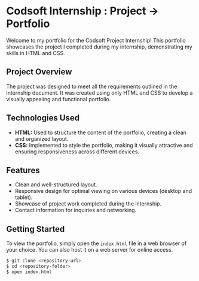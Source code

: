 # Codsoft Internship : Project -> Portfolio

Welcome to my portfolio for the Codsoft Project Internship! This portfolio showcases the project I completed during my internship, demonstrating my skills in HTML and CSS.

## Project Overview

The project was designed to meet all the requirements outlined in the internship document. It was created using only HTML and CSS to develop a visually appealing and functional portfolio.

## Technologies Used

- **HTML:** Used to structure the content of the portfolio, creating a clean and organized layout.
- **CSS:** Implemented to style the portfolio, making it visually attractive and ensuring responsiveness across different devices.

## Features

- Clean and well-structured layout.
- Responsive design for optimal viewing on various devices (desktop and tablet).
- Showcase of project work completed during the internship.
- Contact information for inquiries and networking.

## Getting Started

To view the portfolio, simply open the `index.html` file in a web browser of your choice. You can also host it on a web server for online access.

```bash
$ git clone <repository-url>
$ cd <repository-folder>
$ open index.html
